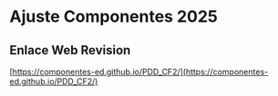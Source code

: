 # **Ajuste Componentes 2025**

## **Enlace Web Revision**

[https://componentes-ed.github.io/PDD_CF2/](https://componentes-ed.github.io/PDD_CF2/)

#

